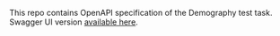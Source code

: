 This repo contains OpenAPI specification of the Demography test task. Swagger UI version [available here](https://barpav.github.io/demography-api).